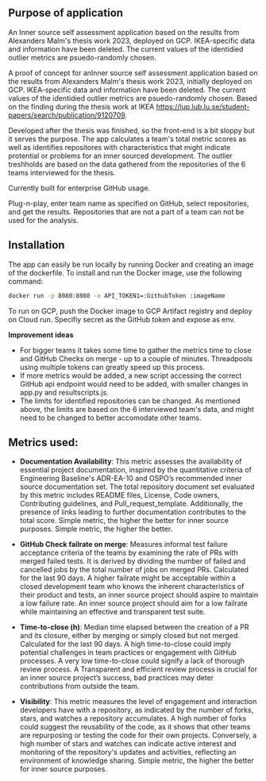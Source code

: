 ## Purpose of application

An Inner source self assessment application based on the results from Alexanders Malm's thesis work 2023, deployed on GCP. IKEA-specific data and information have been deleted. The current values of the identidied outlier metrics are psuedo-randomly chosen.

A proof of concept for anInner source self assessment application based on the results from Alexanders Malm's thesis work 2023, initially deployed on GCP. IKEA-specific data and information have been deleted. The current values of the identidied outlier metrics are psuedo-randomly chosen. Based on the finding during the thesis work at IKEA https://lup.lub.lu.se/student-papers/search/publication/9120709.

Developed after the thesis was finished, so the front-end is a bit sloppy but it serves the purpose. The app calculates a team's total metric scores as well as identifies repositores with characteristics that might indicate protential or problems for an inner sourced development. The outlier treshholds are based on the data gathered from the repositories of the 6 teams interviewed for the thesis.

Currently built for enterprise GitHub usage. 

Plug-n-play, enter team name as specified on GitHub, select repositories, and get the results. Repositories that are not a part of a team can not be used for the analysis.  


## Installation 

The app can easily be run locally by running Docker and creating an image of the dockerfile. To install and run the Docker image, use the following command:

```bash
docker run -p 8080:8080 -e API_TOKEN1=:GithubToken :imageName
```

To run on GCP, push the Docker image to GCP Artifact registry and deploy on Cloud run. Specifiy secret as the GitHub token and expose as env. 

**Improvement ideas** 

* For bigger teams it takes some time to gather the metrics time to close and GitHub Checks on merge - up to a couple of minutes. Threadpools using multiple tokens can  greatly speed up this process.
* If more metrics would be added, a new script accessing the correct GitHub api endpoint would need to be added, with smaller changes in app.py and resultscripts.js. 
* The limits for identified repositories can be changed. As mentioned above, the limits are based on the 6 interviewed team's data, and might need to be changed to better accomodate other teams.  

## Metrics used: 

- **Documentation Availability**: This metric assesses the availability of essential project documentation, inspired by the quantitative criteria of Engineering Baseline's ADR-EA-10 and OSPO’s recommended inner source documentation set. The total repository document set evaluated by this metric includes README files, License, Code owners, Contributing guidelines, and Pull_request_template. Additionally, the presence of links leading to further documentation contributes to the total score. Simple metric, the higher the better for inner source purposes. 
Simple metric, the higher the better. 

- **GitHub Check failrate on merge**: Measures informal test failure acceptance criteria of the teams by examining the rate of PRs with merged failed tests. It is derived by dividing the number of failed and cancelled jobs by the total number of jobs on merged PRs. Calculated for the last 90 days. A higher failrate might be acceptable within a closed development team who knows the inherent characteristics of their product and tests, an inner source project should aspire to maintain a low failure rate. An inner source project should aim for a low failrate while maintaining an effective and transparent test suite.

- **Time-to-close (h)**: Median time elapsed between the creation of a PR and its closure, either by merging or simply closed but not merged. Calculated for the last 90 days. A high time-to-close could imply potential challenges in team practices or engagement with GitHub processes. A very low time-to-close could signify a lack of thorough review process. A Transparent and efficient review process is crucial for an inner source project’s success, bad practices may deter contributions from outside the team.

- **Visibility**: This metric measures the level of engagement and interaction developers have with a repository, as indicated by the number of forks, stars, and watches a repository accumulates. A high number of forks could suggest the reusability of the code, as it shows that other teams are repurposing or testing the code for their own projects. Conversely, a high number of stars and watches can indicate active interest and monitoring of the repository's updates and activities, reflecting an environment of knowledge sharing. Simple metric, the higher the better for inner source purposes. 

  



